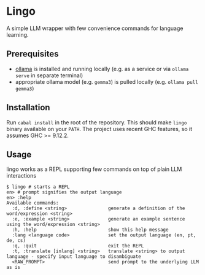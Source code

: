 # Lingo

A simple LLM wrapper with few convenience commands for language learning.

## Prerequisites

- [ollama](https://ollama.com/) is installed and running locally (e.g. as a service or via `ollama serve` in separate terminal)
- appropriate ollama model (e.g. `gemma3`) is pulled locally (e.g. `ollama pull gemma3`)

## Installation

Run `cabal install` in the root of the repository.
This should make `lingo` binary available on your `PATH`.
The project uses recent GHC features, so it assumes GHC >= 9.12.2.


## Usage

lingo works as a REPL supporting few commands on top of plain LLM interactions

```
$ lingo # starts a REPL
en> # prompt signifies the output language
en> :help
Available commands:
  :d, :define <string>               generate a definition of the word/expression <string>
  :e, :example <string>              generate an example sentence using the word/expression <string>
  :h, :help                          show this help message
  :lang <language code>              set the output language (en, pt, de, cs)
  :q, :quit                          exit the REPL
  :t, :translate [inlang] <string>   translate <string> to output language - specify input language to disambiguate
  <RAW_PROMPT>                       send prompt to the underlying LLM as is
```